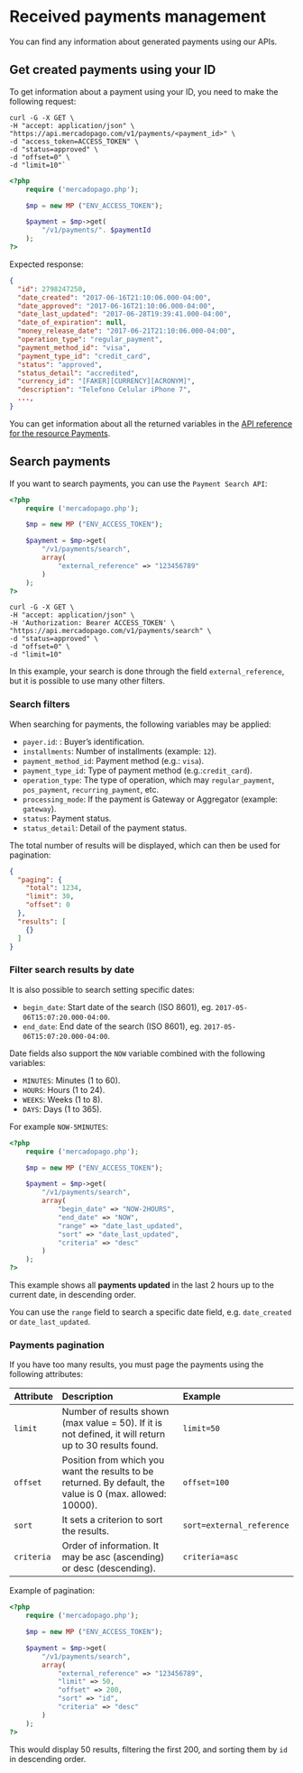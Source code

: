 # Received payments management

You can find any information about generated payments using our APIs.

## Get created payments using your ID

To get information about a payment using your ID, you need to make the following request:
```curl
curl -G -X GET \
-H "accept: application/json" \
"https://api.mercadopago.com/v1/payments/<payment_id>" \
-d "access_token=ACCESS_TOKEN" \
-d "status=approved" \
-d "offset=0" \
-d "limit=10"`
```
```php
<?php
	require ('mercadopago.php');

	$mp = new MP ("ENV_ACCESS_TOKEN");

	$payment = $mp->get(
		"/v1/payments/". $paymentId
	);
?>
```

Expected response:

```json
{
  "id": 2798247250,
  "date_created": "2017-06-16T21:10:06.000-04:00",
  "date_approved": "2017-06-16T21:10:06.000-04:00",
  "date_last_updated": "2017-06-28T19:39:41.000-04:00",
  "date_of_expiration": null,
  "money_release_date": "2017-06-21T21:10:06.000-04:00",
  "operation_type": "regular_payment",
  "payment_method_id": "visa",
  "payment_type_id": "credit_card",
  "status": "approved",
  "status_detail": "accredited",
  "currency_id": "[FAKER][CURRENCY][ACRONYM]",
  "description": "Telefono Celular iPhone 7",
  ...,
}
```

You can get information about all the returned variables in the [API reference for the resource Payments](DEVSITE_PATH/reference/payments/).

## Search payments

If you want to search payments, you can use the `Payment Search API`:

```php
<?php
	require ('mercadopago.php');

	$mp = new MP ("ENV_ACCESS_TOKEN");

	$payment = $mp->get(
		"/v1/payments/search",
		array(
			"external_reference" => "123456789"
		)
	);
?>
```
```curl
curl -G -X GET \
-H "accept: application/json" \
-H 'Authorization: Bearer ACCESS_TOKEN' \
"https://api.mercadopago.com/v1/payments/search" \
-d "status=approved" \
-d "offset=0" \
-d "limit=10"
```

In this example, your search is done through the field `external_reference`, but it is possible to use many other filters.

### Search filters

When searching for payments, the following variables may be applied:

* `payer.id`: : Buyer’s identification.
* `installments`: Number of installments (example: `12`).
* `payment_method_id`: Payment method (e.g.: `visa`).
* `payment_type_id`: Type of payment method (e.g.:`credit_card`).
* `operation_type`: The type of operation, which may  `regular_payment`, `pos_payment`, `recurring_payment`, etc.
* `processing_mode`: If the payment is Gateway or Aggregator (example: `gateway`).
* `status`: Payment status.
* `status_detail`: Detail of the payment status.

The total number of results will be displayed, which can then be used for pagination:

```json
{
  "paging": {
    "total": 1234,
    "limit": 30,
    "offset": 0
  },
  "results": [
    {}
  ]
}
```

### Filter search results by date

It is also possible to search setting specific dates:

* `begin_date`: Start date of the search (ISO 8601), eg. `2017-05-06T15:07:20.000-04:00`.
* `end_date`: End date of the search (ISO 8601), eg. `2017-05-06T15:07:20.000-04:00`.

Date fields also support the `NOW` variable combined with the following variables:

* `MINUTES`: Minutes  (1 to 60).
* `HOURS`: Hours  (1 to 24).
* `WEEKS`: Weeks (1 to 8).
* `DAYS`: Days (1 to 365).

For example `NOW-5MINUTES`:

```php
<?php
	require ('mercadopago.php');

	$mp = new MP ("ENV_ACCESS_TOKEN");

	$payment = $mp->get(
		"/v1/payments/search",
		array(
			"begin_date" => "NOW-2HOURS",
			"end_date" => "NOW",
			"range" => "date_last_updated",
			"sort" => "date_last_updated",
			"criteria" => "desc"
		)
	);
?>
```

This example shows all **payments updated** in the last 2 hours up to the current date, in descending order.

You can use the `range` field to search a specific date field, e.g. `date_created` or `date_last_updated`.

### Payments pagination

If you have too many results, you must page the payments using the following attributes:

| Attribute            |           Description                                                                                        |         Example           |
| :------------------- | :----------------------------------------------------------------------------------------------------------- | :------------------------ |
| `limit`              | Number of results shown (max value = 50). If it is not defined, it will return up to 30 results found.       | `limit=50`                |
| `offset`             | Position from which you want the results to be returned. By default, the value is 0 (max. allowed: 10000).   | `offset=100`              |
| `sort`               | It sets a criterion to sort the results.                                                                     | `sort=external_reference` |
| `criteria`           | Order of information. It may be asc (ascending) or desc (descending).                                        | `criteria=asc`            |

Example of pagination:

```php
<?php
	require ('mercadopago.php');

	$mp = new MP ("ENV_ACCESS_TOKEN");

	$payment = $mp->get(
		"/v1/payments/search",
		array(
			"external_reference" => "123456789",
			"limit" => 50,
			"offset" => 200,
			"sort" => "id",
			"criteria" => "desc"
		)
	);
?>
```

This would display 50 results, filtering the first 200, and sorting them by `id` in descending order.
